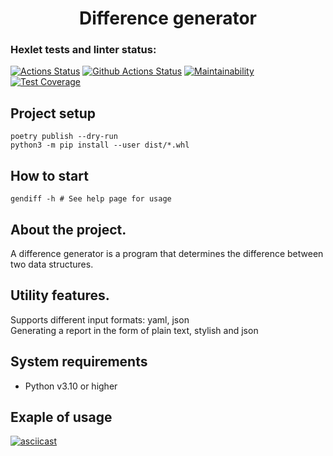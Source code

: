 <h1 align="center">Difference generator</h1>

### Hexlet tests and linter status:
[![Actions Status](https://github.com/bloodywd/python-project-50/actions/workflows/hexlet-check.yml/badge.svg)](https://github.com/bloodywd/python-project-50/actions)
[![Github Actions Status](https://github.com/bloodywd/python-project-50/actions/workflows/pyci.yml/badge.svg)](https://github.com/bloodywd/python-project-50/actions)
[![Maintainability](https://api.codeclimate.com/v1/badges/19f27d4b55055c9f553c/maintainability)](https://codeclimate.com/github/bloodywd/python-project-50/maintainability)
[![Test Coverage](https://api.codeclimate.com/v1/badges/19f27d4b55055c9f553c/test_coverage)](https://codeclimate.com/github/bloodywd/python-project-50/test_coverage)

## Project setup

```
poetry publish --dry-run
python3 -m pip install --user dist/*.whl
```

## How to start

```
gendiff -h # See help page for usage
```

## About the project.

A difference generator is a program that determines the difference between two data structures.  

## Utility features.

Supports different input formats: yaml, json  
Generating a report in the form of plain text, stylish and json  

## System requirements

- Python v3.10 or higher

## Exaple of usage

[![asciicast](https://asciinema.org/a/XHuigUFdN1jBEpFXM8ivyhCsD.svg)](https://asciinema.org/a/XHuigUFdN1jBEpFXM8ivyhCsD)